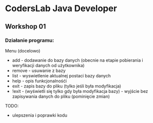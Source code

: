 
# CodersLab Java Developer
## Workshop 01
### Działanie programu:
Menu (docelowo)
* add - dodawanie do bazy danych (obecnie na etapie pobierania i 
weryfikacji danych od użytkownika)
* remove - usuwanie z bazy
* list - wyswietlenie aktualnej postaci bazy danych
* help - opis funkcjonalnośći
* exit - zapis bazy do pliku (tylko jeśli była modyfikacja)
* !exit - (wyświetli się tylko gdy była modyfikacja bazy) - 
wyjście bez zapisywania danych do pliku (pominięcie zmian)

TODO:
* ulepszenia i poprawki kodu
